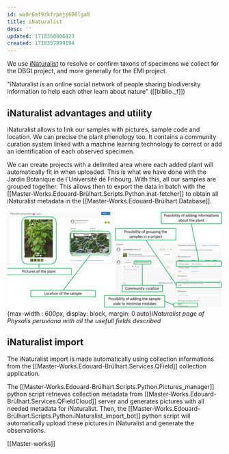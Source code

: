 ```yaml
---
id: wa0r6af9zkfrpejj600lga0
title: iNaturalist
desc: ''
updated: 1718360806423
created: 1718357899194
---
```

We use [iNaturalist](https://www.inaturalist.org/home) to resolve or confirm taxons of specimens we collect for the DBGI project, and more generally for the EMI project.

"iNaturalist is an online social network of people sharing biodiversity information to help each other learn about nature" ([[biblio._f]])

## iNaturalist advantages and utility

iNaturalist allows to link our samples with pictures, sample code and location. We can precise the plant phenology too. It contains a community curation system linked with a machine learning technology to correct or add an identification of each observed specimen.

We can create projects with a delimited area where each added plant will automatically fit in when uploaded. This is what we have done with the Jardin Botanique de l'Université de Fribourg. With this, all our samples are grouped together. This allows then to export the data in batch with the [[Master-Works.Edouard-Brülhart.Scripts.Python.inat-fetcher]] to obtain all iNaturalist metadata in the [[Master-Works.Edouard-Brülhart.Database]].

![Build settings orthomosaic](assets/images/iNaturalist_page.png){max-width : 600px, display: block, margin: 0 auto}*iNaturalist page of Physalis peruviana with all the usefull fields described*

## iNaturalist import

The iNaturalist import is made automatically using collection informations from the [[Master-Works.Edouard-Brülhart.Services.QField]] collection application.

The [[Master-Works.Edouard-Brülhart.Scripts.Python.Pictures_manager]] python script retrieves collection metadata from [[Master-Works.Edouard-Brülhart.Services.QFieldCloud]] server and generates pictures with all needed metadata for iNaturalist. Then, the [[Master-Works.Edouard-Brülhart.Scripts.Python.iNaturalist_import_bot]] python script will automatically upload these pictures in iNaturalist and generate the observations.

[[Master-works]]